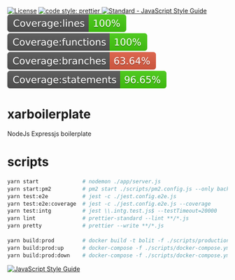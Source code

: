 <p>
<a href="https://opensource.org/licenses/MIT" rel="nofollow"><img src="https://camo.githubusercontent.com/e192698c11f7faf47a6587a45741926b04e6b5a4/68747470733a2f2f696d672e736869656c64732e696f2f6e706d2f6c2f6d616b652d636f7665726167652d62616467652e737667" alt="License" data-canonical-src="https://img.shields.io/npm/l/make-coverage-badge.svg" style="max-width:100%;"></a>

<a href="https://github.com/sheerun/prettier-standard">
    <img alt="code style: prettier" src="https://img.shields.io/badge/code_style-prettier-ff69b4.svg">
</a>
<a href="https://github.com/sheerun/prettier-standard" rel="nofollow"><img src="https://camo.githubusercontent.com/58fbab8bb63d069c1e4fb3fa37c2899c38ffcd18/68747470733a2f2f696d672e736869656c64732e696f2f62616467652f636f64655f7374796c652d7374616e646172642d627269676874677265656e2e737667" alt="Standard - JavaScript Style Guide" data-canonical-src="https://img.shields.io/badge/code_style-standard-brightgreen.svg" style="max-width:100%;"></a>


<img src="./coverage/badge-lines.svg" alt="Coverage lines" data-canonical-src="./coverage/badge-lines.svg" style="max-width:100%;">

<img src="./coverage/badge-functions.svg" alt="Coverage functions" data-canonical-src="./coverage/badge-functions.svg" style="max-width:100%;">


<img src="./coverage/badge-branches.svg" alt="Coverage branches" data-canonical-src="./coverage/badge-branches.svg" style="max-width:100%;">

<img src="./coverage/badge-statements.svg" alt="Coverage statements" data-canonical-src="./coverage/badge-statements.svg" style="max-width:100%;">
</p>

# xarboilerplate
NodeJs Expressjs boilerplate 


# scripts
```bash
yarn start              # nodemon ./app/server.js
yarn start:pm2          # pm2 start ./scripts/pm2.config.js --only backend-local
yarn test:e2e           # jest -c ./jest.config.e2e.js
yarn test:e2e:coverage  # jest -c ./jest.config.e2e.js --coverage
yarn test:intg          # jest \\.intg.test.js$ --testTimeout=20000
yarn lint               # prettier-standard --lint **/*.js
yarn pretty             # prettier --write **/*.js

yarn build:prod         # docker build -t bolit -f ./scripts/production.Dockerfile .
yarn build:prod:up      # docker-compose -f ./scripts/docker-compose.yml up
yarn build:prod:down    # docker-compose -f ./scripts/docker-compose.yml down

```

[![JavaScript Style Guide](https://cdn.rawgit.com/standard/standard/master/badge.svg)](https://github.com/standard/standard)